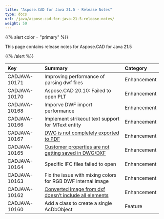 ```yaml
---
title: "Aspose.CAD for Java 21.5 - Release Notes"
type: docs
url: /java/aspose-cad-for-java-21-5-release-notes/
weight: 50
---
```


{{% alert color = "primary" %}}

This page contains release notes for Aspose.CAD for Java 21.5

{{% /alert %}}


|**Key**|**Summary**|**Category**|
| :- | :- | :- |
| CADJAVA-10171 | Improving performance of parsing dwf files | Enhancement |
| CADJAVA-10170 | Aspose.CAD 20.10: Failed to open PLT | Enhancement |
| CADJAVA-10168 | Imporve DWF import performance | Enhancement |
| CADJAVA-10166 | Implement strikeout text support for MText entity | Enhancement |
| CADJAVA-10167 | [DWG is not completely exported to PDF](https://forum.aspose.com/t/file-missing-data-on-conversion/226110/8) | Enhancement |
| CADJAVA-10165 | [Customer properties are not getting saved in DWG/DXF](https://forum.aspose.com/t/cadimage-header-data-is-not-saved/226780) | Enhancement |
| CADJAVA-10164 | Specific IFC files failed to open | Enhancement |
| CADJAVA-10163 | Fix the issue with mixing colors for RGB DWF internal image | Enhancement |
| CADJAVA-10162 | [Converted image from dxf doesn’t include all elements](https://forum.aspose.com/t/converted-image-from-dxf-doesnt-include-all-elements-layer-is-not-removed-completely/228058/4) | Enhancement |
| CADJAVA-10160 | Add a class to create a single AcDbObject | Feature |
